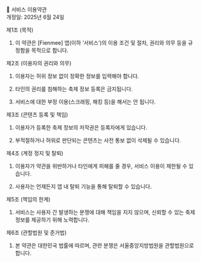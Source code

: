 📄 서비스 이용약관  
개정일: 2025년 6월 24일

제1조 (목적)
1. 이 약관은 [Fienmee] 앱(이하 ‘서비스’)의 이용 조건 및 절차, 권리와 의무 등을 규정함을 목적으로 합니다.

제2조 (이용자의 권리와 의무)

1. 이용자는 허위 정보 없이 정확한 정보를 입력해야 합니다.

2. 타인의 권리를 침해하는 축제 정보 등록은 금지됩니다.

3. 서비스에 대한 부정 이용(스크래핑, 해킹 등)을 해서는 안 됩니다.

제3조 (콘텐츠 등록 및 책임)

1. 이용자가 등록한 축제 정보의 저작권은 등록자에게 있습니다.

2. 부적절하거나 허위로 판단되는 콘텐츠는 사전 통보 없이 삭제될 수 있습니다.

제4조 (계정 정지 및 탈퇴)

1. 이용자가 약관을 위반하거나 타인에게 피해를 줄 경우, 서비스 이용이 제한될 수 있습니다.

2. 사용자는 언제든지 앱 내 탈퇴 기능을 통해 탈퇴할 수 있습니다.

제5조 (책임의 한계)

1. 서비스는 사용자 간 발생하는 분쟁에 대해 책임을 지지 않으며, 신뢰할 수 있는 축제 정보를 제공하기 위해 노력합니다.

제6조 (관할법원 및 준거법)

1. 본 약관은 대한민국 법률에 따르며, 관련 분쟁은 서울중앙지방법원을 관할법원으로 합니다.
